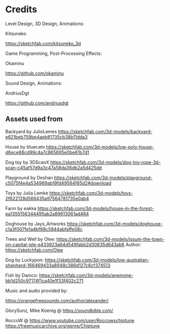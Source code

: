 # Credits

Level Design, 3D Design, Animations:

Kitsuneko

https://sketchfab.com/kitsuneko_3d

Game Programming, Post-Processing Effects:

Okaminu

https://github.com/okaminu

Sound Design, Animations:

AndriusDgt

https://github.com/andriusdgt

## Assets used from
Backyard by JulioLemes https://sketchfab.com/3d-models/backyard-e621beb759be4aeb81735cb38b11dda3

House by bluecato https://sketchfab.com/3d-models/low-poly-house-d6ece88cd99c4a7c865695e0be61b7d1

Dog toy by 3DScanX https://sketchfab.com/3d-models/dog-toy-rope-3d-scan-c45af57d9a3c47a58da36db2a5d425dd

Playground by Deshan https://sketchfab.com/3d-models/playground-c5075f4e4a534969ab19fd49564f65d2#download

Toys by Julia Lemke https://sketchfab.com/3d-models/toys-2f622128d566435a97564781735e0ab4

Farm by eakka https://sketchfab.com/3d-models/house-in-the-forest-ea1355156344495ab2a89613061ad464

Doghouse by Jays_Artworks https://sketchfab.com/3d-models/doghouse-c1a3f007fe1a4bf88c5844abfaffe08c

Trees and Well by Olee: https://sketchfab.com/3d-models/issum-the-town-on-capital-isle-e433923a64d549fabb2d30635d643ab6 Author: https://sketchfab.com/Olee

Dog by Luckypon: https://sketchfab.com/3d-models/low-australian-shepherd-166469433a8948c386d127c6cf374513

Fish by Damco: https://sketchfab.com/3d-models/anemone-bb1d250c97174f1ca40e1f33f402c271

Music and audio provided by:

https://orangefreesounds.com/author/alexander/

GlorySunz, Mike Koenig @ https://soundbible.com/

RoccoW @ https://www.youtube.com/user/Roccowschiptune https://freemusicarchive.org/genre/Chiptune
